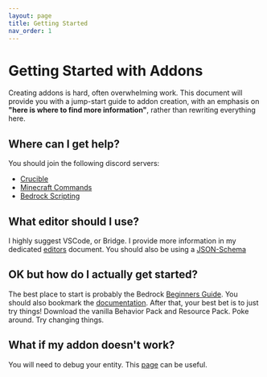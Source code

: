```yaml
---
layout: page
title: Getting Started
nav_order: 1
---
```


# Getting Started with Addons

Creating addons is hard, often overwhelming work. This document will provide you with a jump-start guide to addon creation, with an emphasis on **"here is where to find more information"**, rather than rewriting everything here.

## Where can I get help?

You should join the following discord servers:

 - [Crucible](https://discord.gg/XjV87YN)
 - [Minecraft Commands](https://discord.gg/QAFXFtZ)
 - [Bedrock Scripting](https://discord.gg/46JUdQb)

## What editor should I use?

I highly suggest VSCode, or Bridge. I provide more information in my dedicated [editors](https://wiki.bedrock.dev/knowledge/the-editor.html) document. You should also be using a [JSON-Schema](https://wiki.bedrock.dev/knowledge/using-schema.html)

## OK but how do I actually get started?

The best place to start is probably the Bedrock [Beginners Guide](https://guide.bedrock.dev/). You should also bookmark the [documentation](https://bedrock.dev/). After that, your best bet is to just try things! Download the vanilla Behavior Pack and Resource Pack. Poke around. Try changing things.

## What if my addon doesn't work?

You will need to debug your entity. This [page](https://wiki.bedrock.dev/knowledge/troubleshooting.html) can be useful.
